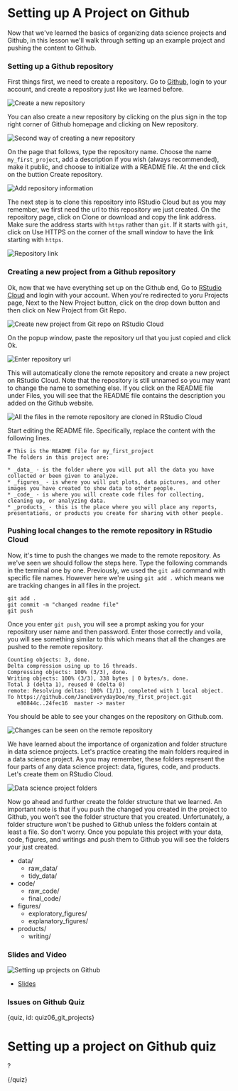 # Setting up A Project on Github

Now that we've learned the basics of organizing data science projects and Github, in this lesson we'll walk through setting up an example project and pushing the content to Github.

### Setting up a Github repository

First things first, we need to create a repository. Go to [Github](www.github.com), login to your account, and create a repository just like we learned before.

![Create a new repository](images/06_git_projects/06_githubbasics_git_projects-01.png)

You can also create a new repository by clicking on the plus sign in the top right corner of Github homepage and clicking on New repository.

![Second way of creating a new repository](images/06_git_projects/06_githubbasics_git_projects-02.png)

On the page that follows, type the repository name. Choose the name `my_first_project`, add a description if you wish (always recommended), make it public, and choose to initialize with a README file. At the end click on the buttion Create repository.

![Add repository information](images/06_git_projects/06_githubbasics_git_projects-03.png)


The next step is to clone this repository into RStudio Cloud but as you may remember, we first need the url to this repository we just created. On the repository page, click on Clone or download and copy the link address. Make sure the address starts with `https` rather than `git`. If it starts with `git`, click on Use HTTPS on the corner of the small window to have the link starting with `https`. 

![Repository link](images/06_git_projects/06_githubbasics_git_projects-04.png)

### Creating a new project from a Github repository

Ok, now that we have everything set up on the Github end, Go to [RStudio Cloud](https://rstudio.cloud/) and login with your account. When you're redirected to yoru Projects page, Next to the New Project button, click on the drop down button and then click on New Project from Git Repo. 

![Create new project from Git repo on RStudio Cloud](images/06_git_projects/06_githubbasics_git_projects-05.png)

On the popup window, paste the repository url that you just copied and click Ok. 

![Enter repository url](images/06_git_projects/06_githubbasics_git_projects-06.png)


This will automatically clone the remote repository and create a new project on RStudio Cloud. Note that the repository is still unnamed so you may want to change the name to something else. If you click on the README file under Files, you will see that the README file contains the description you added on the Github website.


![All the files in the remote repository are cloned in RStudio Cloud](images/06_git_projects/06_githubbasics_git_projects-07.png)

Start editing the README file. Specifically, replace the content with the following lines.

```text
# This is the README file for my_first_project
The folders in this project are: 

* _data_ - is the folder where you will put all the data you have collected or been given to analyze. 
* _figures_ - is where you will put plots, data pictures, and other images you have created to show data to other people. 
* _code_ - is where you will create code files for collecting, cleaning up, or analyzing data. 
* _products_ - this is the place where you will place any reports, presentations, or products you create for sharing with other people.
```

### Pushing local changes to the remote repository in RStudio Cloud

Now, it's time to push the changes we made to the remote repository. As we've seen we should follow the steps here. Type the following commands in the terminal one by one. Previously, we used the `git add` command with specific file names. However here we're using `git add .` which means we are tracking changes in all files in the project.

```text
git add .
git commit -m "changed readme file"
git push
```

Once you enter `git push`, you will see a prompt asking you for your repository user name and then password. Enter those correctly and voila, you will see something similar to this which means that all the changes are pushed to the remote repository.

```text
Counting objects: 3, done.
Delta compression using up to 16 threads.
Compressing objects: 100% (3/3), done.
Writing objects: 100% (3/3), 338 bytes | 0 bytes/s, done.
Total 3 (delta 1), reused 0 (delta 0)
remote: Resolving deltas: 100% (1/1), completed with 1 local object.
To https://github.com/JaneEverydayDoe/my_first_project.git
   e80844c..24fec16  master -> master
```

You should be able to see your changes on the repository on Github.com. 

![Changes can be seen on the remote repository](images/06_git_projects/06_githubbasics_git_projects-11.png)

We have learned about the importance of organization and folder structure in data science projects. Let's practice creating the main folders required in a data science project. As you may remember, these folders represent the four parts of any data science project: data, figures, code, and products. Let's create them on RStudio Cloud.

![Data science project folders](images/06_git_projects/06_githubbasics_git_projects-21.png)

Now go ahead and further create the folder structure that we learned. An important note is that if you push the changed you created in the project to Github, you won't see the folder structure that you created. Unfortunately, a folder structure won't be pushed to Github unless the folders contain at least a file. So don't worry. Once you populate this project with your data, code, figures, and writings and push them to Github you will see the folders your just created.

* data/
  * raw_data/
  * tidy_data/
* code/
  * raw_code/
  * final_code/
* figures/
  * exploratory_figures/
  * explanatory_figures/
* products/
  * writing/
  
  


### Slides and Video

![Setting up projects on Github]()

* [Slides](https://docs.google.com/presentation/d/1pmSkcf0iSQysOAMuuMK-CihaiSbtqDhg0ME2R9zqRDA/edit?usp=sharing)

### Issues on Github Quiz

{quiz, id: quiz06_git_projects}

# Setting up a project on Github quiz

? 

{/quiz}

